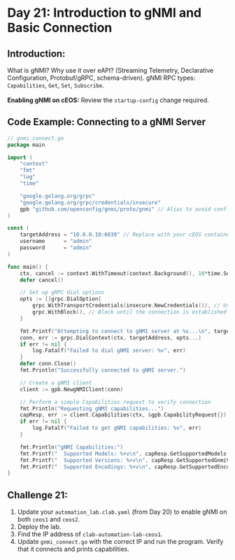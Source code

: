 # **Day 21: Introduction to gNMI and Basic Connection**

## **Introduction:** 
What is gNMI? Why use it over eAPI? (Streaming Telemetry, Declarative Configuration, Protobuf/gRPC, schema-driven). gNMI RPC types: `Capabilities`, `Get`, `Set`, `Subscribe`. </br>
</br>
**Enabling gNMI on cEOS:** Review the `startup-config` change required.

## **Code Example: Connecting to a gNMI Server**

```go
// gnmi_connect.go
package main

import (
    "context"
    "fmt"
    "log"
    "time"

    "google.golang.org/grpc"
    "google.golang.org/grpc/credentials/insecure"
    gpb "github.com/openconfig/gnmi/proto/gnmi" // Alias to avoid conflicts
)

const (
    targetAddress = "10.0.0.10:6030" // Replace with your cEOS container IP and gNMI port
    username      = "admin"
    password      = "admin"
)

func main() {
    ctx, cancel := context.WithTimeout(context.Background(), 10*time.Second)
    defer cancel()

    // Set up gRPC dial options
    opts := []grpc.DialOption{
        grpc.WithTransportCredentials(insecure.NewCredentials()), // Use insecure for lab environment
        grpc.WithBlock(), // Block until the connection is established
    }

    fmt.Printf("Attempting to connect to gNMI server at %s...\n", targetAddress)
    conn, err := grpc.DialContext(ctx, targetAddress, opts...)
    if err != nil {
        log.Fatalf("Failed to dial gNMI server: %v", err)
    }
    defer conn.Close()
    fmt.Println("Successfully connected to gNMI server.")

    // Create a gNMI client
    client := gpb.NewgNMIClient(conn)

    // Perform a simple Capabilities request to verify connection
    fmt.Println("Requesting gNMI capabilities...")
    capResp, err := client.Capabilities(ctx, &gpb.CapabilityRequest{})
    if err != nil {
        log.Fatalf("Failed to get gNMI capabilities: %v", err)
    }

    fmt.Println("gNMI Capabilities:")
    fmt.Printf("  Supported Models: %+v\n", capResp.GetSupportedModels())
    fmt.Printf("  Supported Versions: %+v\n", capResp.GetSupportedGnmiVersions())
    fmt.Printf("  Supported Encodings: %+v\n", capResp.GetSupportedEncodings())
}
```

## **Challenge 21:**

1.  Update your `automation_lab.clab.yaml` (from Day 20) to enable gNMI on both `ceos1` and `ceos2`.
2.  Deploy the lab.
3.  Find the IP address of `clab-automation-lab-ceos1`.
4.  Update `gnmi_connect.go` with the correct IP and run the program. Verify that it connects and prints capabilities.
